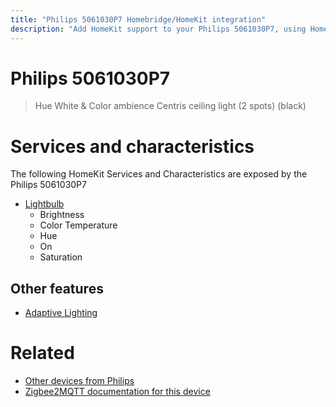```yaml
---
title: "Philips 5061030P7 Homebridge/HomeKit integration"
description: "Add HomeKit support to your Philips 5061030P7, using Homebridge, Zigbee2MQTT and homebridge-z2m."
---
```

<!---
This file has been GENERATED using src/docgen/docgen.ts
DO NOT EDIT THIS FILE MANUALLY!
-->
# Philips 5061030P7
> Hue White & Color ambience Centris ceiling light (2 spots) (black)


# Services and characteristics
The following HomeKit Services and Characteristics are exposed by
the Philips 5061030P7

* [Lightbulb](../../light.md)
  * Brightness
  * Color Temperature
  * Hue
  * On
  * Saturation


## Other features
* [Adaptive Lighting](../../light.md)


# Related
* [Other devices from Philips](../index.md#philips)
* [Zigbee2MQTT documentation for this device](https://www.zigbee2mqtt.io/devices/5061030P7.html)